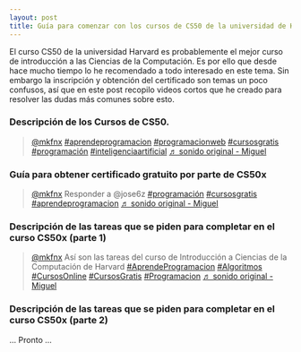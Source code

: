 ```yaml
---  
layout: post  
title: Guía para comenzar con los cursos de CS50 de la universidad de Harvard
---
```


El curso CS50 de la universidad Harvard es probablemente el mejor curso de introducción a las Ciencias de la Computación. Es por ello que desde hace mucho tiempo lo he recomendado a todo interesado en este tema. Sin embargo la inscripción y obtención del certificado son temas un poco confusos, así que en este post recopilo videos cortos que he creado para resolver las dudas más comunes sobre esto.

### Descripción de los Cursos de CS50.
<blockquote class="tiktok-embed" cite="https://www.tiktok.com/@mkfnx/video/7013175518010952966" data-video-id="7013175518010952966" style="max-width: 605px;min-width: 325px;" > <section> <a target="_blank" title="@mkfnx" href="https://www.tiktok.com/@mkfnx?refer=embed">@mkfnx</a> <a title="aprendeprogramacion" target="_blank" href="https://www.tiktok.com/tag/aprendeprogramacion?refer=embed">#aprendeprogramacion</a> <a title="programacionweb" target="_blank" href="https://www.tiktok.com/tag/programacionweb?refer=embed">#programacionweb</a> <a title="cursosgratis" target="_blank" href="https://www.tiktok.com/tag/cursosgratis?refer=embed">#cursosgratis</a> <a title="programación" target="_blank" href="https://www.tiktok.com/tag/programaci%C3%B3n?refer=embed">#programación</a> <a title="inteligenciaartificial" target="_blank" href="https://www.tiktok.com/tag/inteligenciaartificial?refer=embed">#inteligenciaartificial</a> <a target="_blank" title="♬ sonido original - Miguel" href="https://www.tiktok.com/music/sonido-original-7013175365954816774?refer=embed">♬ sonido original - Miguel</a> </section> </blockquote> <script async src="https://www.tiktok.com/embed.js"></script>


### Guía para obtener certificado gratuito por parte de CS50x
<blockquote class="tiktok-embed" cite="https://www.tiktok.com/@mkfnx/video/7015409186808909062" data-video-id="7015409186808909062" style="max-width: 605px;min-width: 325px;" > <section> <a target="_blank" title="@mkfnx" href="https://www.tiktok.com/@mkfnx?refer=embed">@mkfnx</a> Responder a @jose6z <a title="programación" target="_blank" href="https://www.tiktok.com/tag/programaci%C3%B3n?refer=embed">#programación</a> <a title="cursosgratis" target="_blank" href="https://www.tiktok.com/tag/cursosgratis?refer=embed">#cursosgratis</a> <a title="aprendeprogramacion" target="_blank" href="https://www.tiktok.com/tag/aprendeprogramacion?refer=embed">#aprendeprogramacion</a> <a target="_blank" title="♬ sonido original - Miguel" href="https://www.tiktok.com/music/sonido-original-7015408998778161925?refer=embed">♬ sonido original - Miguel</a> </section> </blockquote> <script async src="https://www.tiktok.com/embed.js"></script>


### Descripción de las tareas que se piden para completar en el curso CS50x (parte 1)
<blockquote class="tiktok-embed" cite="https://www.tiktok.com/@mkfnx/video/7213128804607331589" data-video-id="7213128804607331589" style="max-width: 605px;min-width: 325px;" > <section> <a target="_blank" title="@mkfnx" href="https://www.tiktok.com/@mkfnx?refer=embed">@mkfnx</a> Así son las tareas del curso de Introducción a Ciencias de la Computación de Harvard <a title="aprendeprogramacion" target="_blank" href="https://www.tiktok.com/tag/aprendeprogramacion?refer=embed">#AprendeProgramacion</a> <a title="algoritmos" target="_blank" href="https://www.tiktok.com/tag/algoritmos?refer=embed">#Algoritmos</a> <a title="cursosonline" target="_blank" href="https://www.tiktok.com/tag/cursosonline?refer=embed">#CursosOnline</a> <a title="cursosgratis" target="_blank" href="https://www.tiktok.com/tag/cursosgratis?refer=embed">#CursosGratis</a> <a title="programacion" target="_blank" href="https://www.tiktok.com/tag/programacion?refer=embed">#Programacion</a> <a target="_blank" title="♬ sonido original - Miguel" href="https://www.tiktok.com/music/sonido-original-7213128825352948485?refer=embed">♬ sonido original - Miguel</a> </section> </blockquote> <script async src="https://www.tiktok.com/embed.js"></script>


### Descripción de las tareas que se piden para completar en el curso CS50x (parte 2)
... Pronto ...

